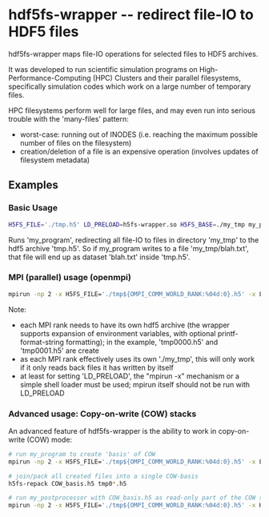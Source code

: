 # hdf5fs-wrapper -- redirect file-IO to HDF5 files

hdf5fs-wrapper maps file-IO operations for selected files to HDF5 archives.

It was developed to run scientific simulation programs on
High-Performance-Computing (HPC) Clusters and their parallel filesystems,
specifically simulation codes which work on a large number of temporary
files.

HPC filesystems perform well for large files, and may even run into
serious trouble with the 'many-files' pattern:
 - worst-case: running out of INODES (i.e. reaching the maximum possible
   number of files on the filesystem)
 - creation/deletion of a file is an expensive operation (involves updates
   of filesystem metadata)

## Examples
### Basic Usage

```sh
H5FS_FILE='./tmp.h5' LD_PRELOAD=h5fs-wrapper.so H5FS_BASE=./my_tmp my_program
```
Runs 'my_program', redirecting all file-IO to files in directory 'my_tmp'
to the hdf5 archive 'tmp.h5'.
So if my_program writes to a file 'my_tmp/blah.txt', that file will end up
as dataset 'blah.txt' inside 'tmp.h5'.


### MPI (parallel) usage (openmpi)

```sh
mpirun -np 2 -x H5FS_FILE='./tmp${OMPI_COMM_WORLD_RANK:%04d:0}.h5' -x LD_PRELOAD=h5fs-wrapper.so -x H5FS_BASE=./my_tmp my_program
```

Note:
 - each MPI rank needs to have its own hdf5 archive (the wrapper supports
   expansion of environment variables, with optional printf-format-string
   formatting); in the example, 'tmp0000.h5' and 'tmp0001.h5' are create
 - as each MPI rank effectively uses its own './my_tmp', this
   will only work if it only reads back files it has written by itself
 - at least for setting 'LD_PRELOAD', the "mpirun -x" mechanism or
   a simple shell loader must be used; mpirun itself should not be run
   with LD_PRELOAD


### Advanced usage: Copy-on-write (COW) stacks

An advanced feature of hdf5fs-wrapper is the ability to work in copy-on-write (COW) mode:
```sh
# run my_program to create 'basis' of COW
mpirun -np 2 -x H5FS_FILE='./tmp${OMPI_COMM_WORLD_RANK:%04d:0}.h5' -x LD_PRELOAD=h5fs-wrapper.so -x H5FS_BASE=./my_tmp my_program

# join/pack all created files into a single COW-basis
h5fs-repack COW_basis.h5 tmp0*.h5

# run my_postprocessor with COW_basis.h5 as read-only part of the COW stack
mpirun -np 2 -x H5FS_FILE='./tmp${OMPI_COMM_WORLD_RANK:%04d:0}.h5' -x H5FS_RO=COW_basis.h5 -x LD_PRELOAD=h5fs-wrapper.so -x H5FS_BASE=./my_tmp my_postprocessor
```
